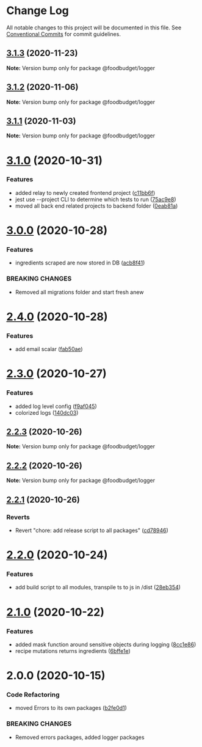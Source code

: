 # Change Log

All notable changes to this project will be documented in this file.
See [Conventional Commits](https://conventionalcommits.org) for commit guidelines.

## [3.1.3](https://github.com/Lilmortal/foodbudget/compare/@foodbudget/logger@3.1.2...@foodbudget/logger@3.1.3) (2020-11-23)

**Note:** Version bump only for package @foodbudget/logger





## [3.1.2](https://github.com/Lilmortal/foodbudget/compare/@foodbudget/logger@3.1.1...@foodbudget/logger@3.1.2) (2020-11-06)

**Note:** Version bump only for package @foodbudget/logger





## [3.1.1](https://github.com/Lilmortal/foodbudget/compare/@foodbudget/logger@3.1.0...@foodbudget/logger@3.1.1) (2020-11-03)

**Note:** Version bump only for package @foodbudget/logger





# [3.1.0](https://github.com/Lilmortal/foodbudget/compare/@foodbudget/logger@3.0.0...@foodbudget/logger@3.1.0) (2020-10-31)


### Features

* added relay to newly created frontend project ([c11bb6f](https://github.com/Lilmortal/foodbudget/commit/c11bb6f9dd351f220a0f0902d5eaab9464733502))
* jest use --project CLI to determine which tests to run ([75ac9e8](https://github.com/Lilmortal/foodbudget/commit/75ac9e89850f19688052635f0406e88ed83db24b))
* moved all back end related projects to backend folder ([0eab81a](https://github.com/Lilmortal/foodbudget/commit/0eab81a1a50239c2aa566acb64ad2377d281aa93))





# [3.0.0](https://github.com/Lilmortal/foodbudget/compare/@foodbudget/logger@2.4.0...@foodbudget/logger@3.0.0) (2020-10-28)


### Features

* ingredients scraped are now stored in DB ([acb8f41](https://github.com/Lilmortal/foodbudget/commit/acb8f4129150d11eb322028cb9a764e5c99bce49))


### BREAKING CHANGES

* Removed all migrations folder and start fresh anew





# [2.4.0](https://github.com/Lilmortal/foodbudget/compare/@foodbudget/logger@2.3.0...@foodbudget/logger@2.4.0) (2020-10-28)


### Features

* add email scalar ([fab50ae](https://github.com/Lilmortal/foodbudget/commit/fab50aeb4525503a913c65c8dd42db49de6364b4))





# [2.3.0](https://github.com/Lilmortal/foodbudget/compare/@foodbudget/logger@2.2.3...@foodbudget/logger@2.3.0) (2020-10-27)


### Features

* added log level config ([f9af045](https://github.com/Lilmortal/foodbudget/commit/f9af0451600c0bcb2bf08b080d152a7a52b2ecd9))
* colorized logs ([140dc03](https://github.com/Lilmortal/foodbudget/commit/140dc0345303d4fa547b824fd27d38049430b079))





## [2.2.3](https://github.com/Lilmortal/foodbudget/compare/@foodbudget/logger@2.2.2...@foodbudget/logger@2.2.3) (2020-10-26)

**Note:** Version bump only for package @foodbudget/logger





## [2.2.2](https://github.com/Lilmortal/foodbudget/compare/@foodbudget/logger@2.2.1...@foodbudget/logger@2.2.2) (2020-10-26)

**Note:** Version bump only for package @foodbudget/logger





## [2.2.1](https://github.com/Lilmortal/foodbudget/compare/@foodbudget/logger@2.2.0...@foodbudget/logger@2.2.1) (2020-10-26)


### Reverts

* Revert "chore: add release script to all packages" ([cd78946](https://github.com/Lilmortal/foodbudget/commit/cd789460dfde6ddfc73cddadb90f08ed02e52f72))





# [2.2.0](https://github.com/Lilmortal/foodbudget/compare/@foodbudget/logger@2.1.0...@foodbudget/logger@2.2.0) (2020-10-24)


### Features

* add build script to all modules, transpile ts to js in /dist ([28eb354](https://github.com/Lilmortal/foodbudget/commit/28eb354ce6879195e9479a589ca448e78263d5fb))





# [2.1.0](https://github.com/Lilmortal/foodbudget/compare/@foodbudget/logger@2.0.0...@foodbudget/logger@2.1.0) (2020-10-22)


### Features

* added mask function around sensitive objects during logging ([8cc1e86](https://github.com/Lilmortal/foodbudget/commit/8cc1e869a4956c4fa52d371866c54ddf1167aa80))
* recipe mutations returns ingredients ([6bffe1e](https://github.com/Lilmortal/foodbudget/commit/6bffe1e55f46c56f92a1fe44d1c2e91987e8177d))





# 2.0.0 (2020-10-15)


### Code Refactoring

* moved Errors to its own packages ([b2fe0d1](https://github.com/Lilmortal/foodbudget/commit/b2fe0d1228feb2c392144d8dbfe50f56253f993a))


### BREAKING CHANGES

* Removed errors packages, added logger packages
